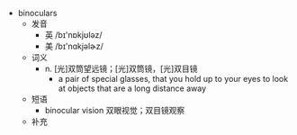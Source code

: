 - binoculars
  - 发音
    - 英 /bɪ'nɒkjʊləz/
    - 美 /bɪ'nɑkjəlɚz/
  - 词义
    - n. [光]双筒望远镜；[光]双筒镜，[光]双目镜
      - a pair of special glasses, that you hold up to your eyes to look at objects that are a long distance away
  - 短语
    - binocular vision 双眼视觉；双目镜观察
  - 补充